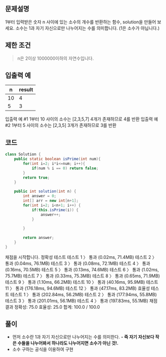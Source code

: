 ## 문제설명
>
1부터 입력받은 숫자 n 사이에 있는 소수의 개수를 반환하는 함수, solution을 만들어 보세요.
소수는 1과 자기 자신으로만 나누어지는 수를 의미합니다.
(1은 소수가 아닙니다.)

## 제한 조건
> n은 2이상 1000000이하의 자연수입니다.

## 입출력 예
>
|n|result|
|-|------|
|10|4|
|5|3|
입출력 예 #1
1부터 10 사이의 소수는 [2,3,5,7] 4개가 존재하므로 4를 반환
입출력 예 #2
1부터 5 사이의 소수는 [2,3,5] 3개가 존재하므로 3를 반환

## 코드
```java
class Solution {
    public static boolean isPrime(int num){
        for(int i=2; i*i<=num; i++){
            if(num % i == 0) return false;
        }
        return true;
    }
    
    public int solution(int n) {
        int answer = 0;
        int[] arr = new int[n+1];
        for(int i=2; i<n+1; i++) {
            if(this.isPrime(i)) {
                answer++;
            }
                
        }
        
        return answer;
    }
}
```

채점을 시작합니다.
정확성  테스트
테스트 1 〉	통과 (0.02ms, 71.4MB)
테스트 2 〉	통과 (0.04ms, 76.1MB)
테스트 3 〉	통과 (0.08ms, 72.1MB)
테스트 4 〉	통과 (0.16ms, 70.5MB)
테스트 5 〉	통과 (0.13ms, 74.6MB)
테스트 6 〉	통과 (1.02ms, 75.7MB)
테스트 7 〉	통과 (0.33ms, 75.3MB)
테스트 8 〉	통과 (0.65ms, 71.9MB)
테스트 9 〉	통과 (1.10ms, 66.2MB)
테스트 10 〉	통과 (40.16ms, 95.9MB)
테스트 11 〉	통과 (176.18ms, 94.6MB)
테스트 12 〉	통과 (47.17ms, 83.2MB)
효율성  테스트
테스트 1 〉	통과 (202.84ms, 56.2MB)
테스트 2 〉	통과 (177.94ms, 55.8MB)
테스트 3 〉	통과 (201.01ms, 56.1MB)
테스트 4 〉	통과 (197.83ms, 55.1MB)
채점 결과
정확성: 75.0
효율성: 25.0
합계: 100.0 / 100.0

## 풀이
- 먼저 소수란 1과 자기 자신으로만 나누어지는 수를 의미한다.
**- 즉 자기 자신보다 작은 수들을 나누어봐서 하나라도 나누어지면 소수가 아닌 것!.**
- 소수 구하는 공식을 이용하여 구현
